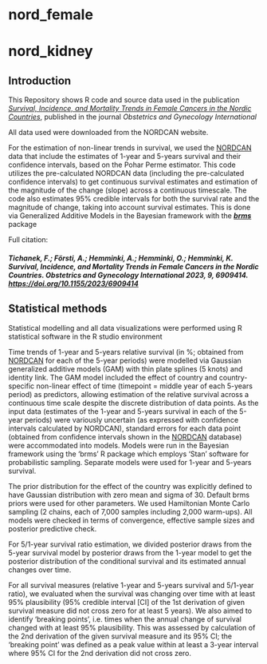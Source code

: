 # nord_female

# nord_kidney

## Introduction
This Repository shows R code and source data used in the publication [*Survival, Incidence, and Mortality Trends in Female Cancers in the Nordic Countries*](https://www.hindawi.com/journals/ogi/2023/6909414/), published in the journal *Obstetrics and Gynecology International*

All data used were downloaded from the NORDCAN website.

For the estimation of non-linear trends in survival, we used the [NORDCAN](https://nordcan.iarc.fr/en) data that include the estimates of 1-year and 5-years survival and their confidence intervals, based on the Pohar Perme estimator. This code utilizes the pre-calculated NORDCAN data (including the pre-calculated confidence intervals) to get continuous survival estimates and estimation of the magnitude of the change (slope) across a continuous timescale. The code also estimates 95% credible intervals for both the survival rate and the magnitude of change, taking into account survival estimates. This is done via Generalized Additive Models in the Bayesian framework with the  [***brms***](https://cran.r-project.org/web/packages/brms/index.html) package

Full citation:

##### Tichanek, F.; Försti, A.; Hemminki, A.; Hemminki, O.; Hemminki, K. Survival, Incidence, and Mortality Trends in Female Cancers in the Nordic Countries. *Obstetrics and Gynecology International* 2023, 9, 6909414. https://doi.org/10.1155/2023/6909414



## Statistical methods
Statistical modelling and all data visualizations were performed using R statistical software in the R studio environment

Time trends of 1-year and 5-years relative survival (in %; obtained from [NORDCAN](https://nordcan.iarc.fr/en) for each of the 5-year periods) were modelled via Gaussian generalized additive models (GAM) with thin plate splines (5 knots) and identity link. The GAM model included the effect of country and country-specific non-linear effect of time (timepoint = middle year of each 5-years period) as predictors, allowing estimation of the relative survival across a continuous time scale despite the discrete distribution of data points. As the input data (estimates of the 1-year and 5-years survival in each of the 5-year periods) were variously uncertain (as expressed with confidence intervals calculated by NORDCAN), standard errors for each data point (obtained from confidence intervals shown in the [NORDCAN](https://nordcan.iarc.fr/en) database) were accommodated into models. Models were run in the Bayesian framework using the ‘brms’ R package which employs ‘Stan’ software for probabilistic sampling. Separate models were used for 1-year and 5-years survival.

The prior distribution for the effect of the country was explicitly defined to have Gaussian distribution with zero mean and sigma of 30. Default brms priors were used for other parameters. We used Hamiltonian Monte Carlo sampling (2 chains, each of 7,000 samples including 2,000 warm-ups). All models were checked in terms of convergence, effective sample sizes and posterior predictive check.

For 5/1-year survival ratio estimation, we divided posterior draws from the 5-year survival model by posterior draws from the 1-year model to get the posterior distribution of the conditional survival and its estimated annual changes over time.

For all survival measures (relative 1-year and 5-years survival and 5/1-year ratio), we evaluated when the survival was changing over time with at least 95% plausibility (95% credible interval [CI] of the 1st derivation of given survival measure did not cross zero for at least 5 years). We also aimed to identify ‘breaking points’, i.e. times when the annual change of survival changed with at least 95% plausibility. This was assessed by calculation of the 2nd derivation of the given survival measure and its 95% CI; the ‘breaking point’ was defined as a peak value within at least a 3-year interval where 95% CI for the 2nd derivation did not cross zero.
